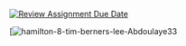 [![Review Assignment Due Date](https://classroom.github.com/assets/deadline-readme-button-24ddc0f5d75046c5622901739e7c5dd533143b0c8e959d652212380cedb1ea36.svg)](https://classroom.github.com/a/beaczqnd)

[![hamilton-8-tim-berners-lee-Abdoulaye33](https://abdoulaye33.github.io/hamilton-8-tim-berners-lee-Abdoulaye33/)
